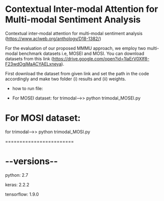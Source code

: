 # Contextual Inter-modal Attention for Multi-modal Sentiment Analysis
Contextual inter-modal attention for multi-modal sentiment analysis (https://www.aclweb.org/anthology/D18-1382/)

For the evaluation of our proposed MMMU approach, we employ two multi-modal benchmark datasets i.e, MOSEI and MOSI. You can download datasets from this link (https://drive.google.com/open?id=1IaErV0XIf8-F23wdOgjMaACYAELxneya).

First download the dataset from given link and set the path in the code accordingly and make two folder (i) results and (ii) weights.

* how to run file:

* For MOSEI dataset:
for trimodal-->>  python trimodal_MOSEI.py  

# For MOSI dataset:
for trimodal-->>  python trimodal_MOSI.py  

========================

# --versions--

python: 2.7

keras: 2.2.2

tensorflow: 1.9.0
